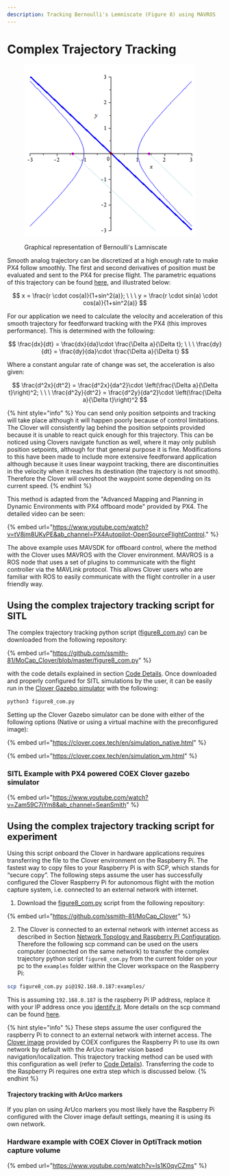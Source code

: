 ```yaml
---
description: Tracking Bernoulli's Lemniscate (Figure 8) using MAVROS
---
```


# Complex Trajectory Tracking

<figure><img src="../../../.gitbook/assets/Lemniscate_of_Bernoulli (1).gif" alt=""><figcaption><p>Graphical representation of Bernoulli's Lamniscate</p></figcaption></figure>

Smooth analog trajectory can be discretized at a high enough rate to make PX4 follow smoothly. The first and second derivatives of position must be evaluated and sent to the PX4 for precise flight. The parametric equations of this trajectory can be found [here](https://en.wikipedia.org/wiki/Lemniscate\_of\_Bernoulli), and illustrated below:

$$
x = \frac{r \cdot cos(a)}{1+sin^2(a)}; \ \ \ y = \frac{r \cdot sin(a) \cdot cos(a)}{1+sin^2(a)}
$$

For our application we need to calculate the velocity and acceleration of this smooth trajectory for feedforward tracking with the PX4 (this improves performance). This is determined with the following:

$$
\frac{dx}{dt} = \frac{dx}{da}\cdot \frac{\Delta a}{\Delta t}; \ \ \ \frac{dy}{dt} = \frac{dy}{da}\cdot \frac{\Delta a}{\Delta t}
$$

Where a constant angular rate of change was set, the acceleration is also given:



$$
\frac{d^2x}{dt^2} = \frac{d^2x}{da^2}\cdot \left(\frac{\Delta a}{\Delta t}\right)^2; \ \ \ \frac{d^2y}{dt^2} = \frac{d^2y}{da^2}\cdot \left(\frac{\Delta a}{\Delta t}\right)^2
$$

{% hint style="info" %}
You can send only position setpoints and tracking will take place although it will happen poorly because of control limitations. The Clover will consistently lag behind the position setpoints provided because it is unable to react quick enough for this trajectory. This can be noticed using Clovers navigate function as well, where it may only publish position setpoints, although for that general purpose it is fine. Modifications to this have been made to include more extensive feedforward application although because it uses linear waypoint tracking, there are discontinuities in the velocity when it reaches its destination (the trajectory is not smooth). Therefore the Clover will overshoot the waypoint some depending on its current speed.
{% endhint %}

This method is adapted from the "Advanced Mapping and Planning in Dynamic Environments with PX4 offboard mode" provided by PX4. The detailed video can be seen:

{% embed url="https://www.youtube.com/watch?v=tV8jm8UKyPE&ab_channel=PX4Autopilot-OpenSourceFlightControl." %}

The above example uses MAVSDK for offboard control, where the method with the Clover uses MAVROS with the Clover environment. MAVROS is a ROS node that uses a set of plugins to communicate with the flight controller via the MAVLink protocol. This allows Clover users who are familiar with ROS to easily communicate with the flight controller in a user friendly way.

## Using the complex trajectory tracking script for SITL

The complex trajectory tracking python script ([figure8\_com.py](http://localhost:5000/s/q0NsGVgxmRD8c4yuqaAR/use-cases/for-support/intercom-integration)) can be downloaded from the following repository:

{% embed url="https://github.com/ssmith-81/MoCap_Clover/blob/master/figure8_com.py" %}

with the code details explained in section [Code Details](code-details.md). Once downloaded and properly configured for SITL simulations by the user, it can be easily run in the [Clover Gazebo simulator](https://clover.coex.tech/en/simulation.html) with the following:

```bash
python3 figure8_com.py
```

Setting up the Clover Gazebo simulator can be done with either of the following options (Native or using a virtual machine with the preconfigured image):

{% embed url="https://clover.coex.tech/en/simulation_native.html" %}

{% embed url="https://clover.coex.tech/en/simulation_vm.html" %}

### SITL Example with PX4 powered COEX Clover gazebo simulator

{% embed url="https://www.youtube.com/watch?v=Zam59C7jYm8&ab_channel=SeanSmith" %}

## Using the complex trajectory tracking script for experiment

Using this script onboard the Clover in hardware applications requires transferring the file to the Clover environment on the Raspberry Pi. The fastest way to copy files to your Raspberry Pi is with SCP, which stands for “secure copy”. The following steps assume the user has successfully configured the Clover Raspberry Pi for autonomous flight with the motion capture system, i.e. connected to an external network with internet.

1. Download the [figure8\_com.py](https://github.com/ssmith-81/MoCap\_Clover/blob/master/figure8\_com.py) script from the following repository:

{% embed url="https://github.com/ssmith-81/MoCap_Clover" %}

2. The Clover is connected to an external network with internet access as described in Section [Network Topology and Raspberry Pi Configuration](../../../data-transfer/feeding-pose-data-into-ros-on-raspberry-pi/network-topology-and-raspberry-pi-configuration.md). Therefore the following scp command can be used on the users computer (connected on the same network) to transfer the complex trajectory python script `figure8_com.py` from the current folder on your pc to the `examples` folder within the Clover workspace on the Raspberry Pi:

```bash
scp figure8_com.py pi@192.168.0.187:examples/
```

This is assuming `192.168.0.187` is the raspberry Pi IP address, replace it with your IP address once you [identify it](../../../data-transfer/feeding-pose-data-into-ros-on-raspberry-pi/network-topology-and-raspberry-pi-configuration.md). More details on the scp command can be found [here](https://howchoo.com/pi/how-to-transfer-files-to-the-raspberry-pi).

{% hint style="info" %}
These steps assume the user configured the raspberry Pi to connect to an external network with internet access. The [Clover image](https://clover.coex.tech/en/image.html) provided by COEX configures the Raspberry Pi to use its own network by default with the ArUco marker vision based navigation/localization. This trajectory tracking method can be used with this configuration as well (refer to [Code Details](code-details.md)). Transferring the code to the Raspberry Pi requires one extra step which is discussed below.
{% endhint %}

#### Trajectory tracking with ArUco markers

If you plan on using ArUco markers you most likely have the Raspberry Pi configured with the Clover image default settings, meaning it is using its own network.



### Hardware example with COEX Clover in OptiTrack motion capture volume

{% embed url="https://www.youtube.com/watch?v=Is1K0qvCZms" %}

